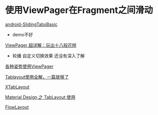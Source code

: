 # 使用ViewPager在Fragment之间滑动

[android-SlidingTabsBasic](https://github.com/googlearchive/android-SlidingTabsBasic)

+ demo不好

[ViewPager 超详解：玩出十八般花样](https://juejin.im/post/5a4c2f496fb9a044fd122631)

+ 轮播 自定义切换效果 还没有深入了解

[各种姿势使用ViewPager](http://yourbay.me/all-about-tech/2017/07/20/view-pager/)



[Tablayout使用全解，一篇就够了](https://www.jianshu.com/p/fde38f367019)

[XTabLayout](https://github.com/AndroidKun/XTabLayout)

[Material Design 之 TabLayout 使用](https://www.jianshu.com/p/13f334eb16ce)



[FlowLayout](https://github.com/hongyangAndroid/FlowLayout)
